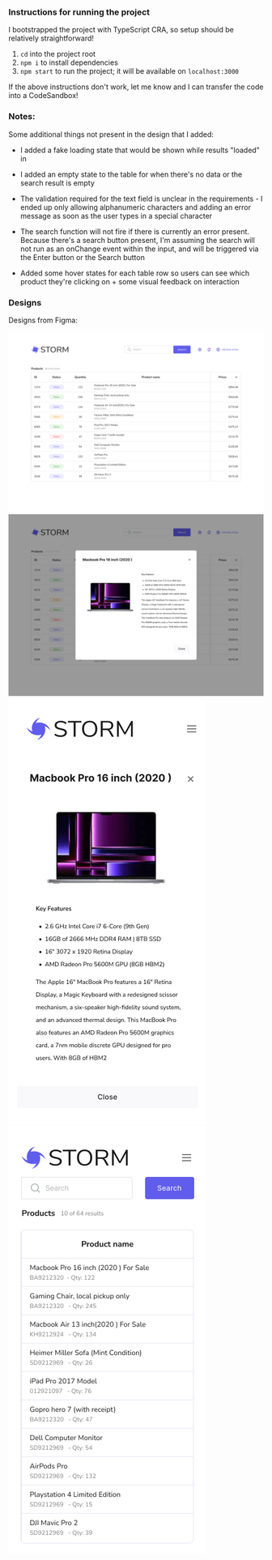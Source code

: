 ### Instructions for running the project

I bootstrapped the project with TypeScript CRA, so setup should be relatively straightforward!

1. `cd` into the project root
2. `npm i` to install dependencies
3. `npm start` to run the project; it will be available on `localhost:3000`

If the above instructions don't work, let me know and I can transfer the code into a CodeSandbox!

### Notes:
Some additional things not present in the design that I added:

- I added a fake loading state that would be shown while results "loaded" in

- I added an empty state to the table for when there's no data or the search result is empty

- The validation required for the text field is unclear in the requirements - I ended up only allowing alphanumeric characters and adding an error message as soon as the user types in a special character

- The search function will not fire if there is currently an error present. Because there's a search button present, I'm assuming the search will not run as an onChange event within the input, and will be triggered via the Enter button or the Search button

- Added some hover states for each table row so users can see which product they're clicking on + some visual feedback on interaction



### Designs
Designs from Figma:

![Desktop-Table](./documentation/Desktop%20-%20Table.png)
![Desktop-Modal](./documentation/Desktop%20-%20Modal.png)
![Mobile - Modal](./documentation/Mobile%20-%20Modal.png)
![Mobile - Table](./documentation/Mobile%20-%20Table.png)